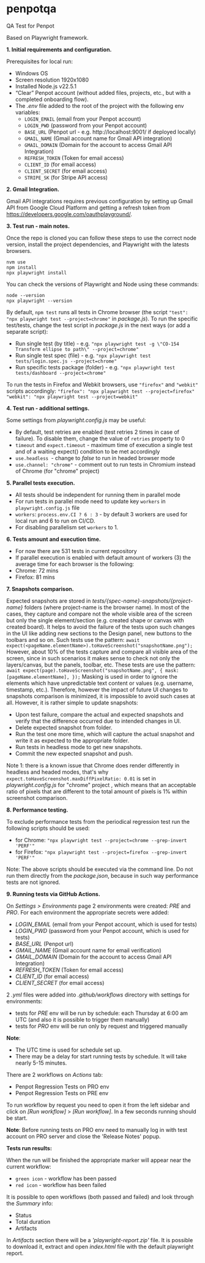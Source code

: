 # penpotqa

QA Test for Penpot

Based on Playwright framework.

**1. Initial requirements and configuration.**

Prerequisites for local run:

- Windows OS
- Screen resolution 1920x1080
- Installed Node.js v22.5.1
- “Clear” Penpot account (without added files, projects, etc., but with a completed onboarding flow).
- The _.env_ file added to the root of the project with the following env variables:
  - `LOGIN_EMAIL` (email from your Penpot account)
  - `LOGIN_PWD` (password from your Penpot account)
  - `BASE_URL` (Penpot url - e.g. http://localhost:9001/ if deployed locally)
  - `GMAIL_NAME` (Gmail account name for Gmail API integration)
  - `GMAIL_DOMAIN` (Domain for the account to access Gmail API Integration)
  - `REFRESH_TOKEN` (Token for email access)
  - `CLIENT_ID` (for email access)
  - `CLIENT_SECRET` (for email access)
  - `STRIPE_SK` (for Stripe API access)

**2. Gmail Integration.**

Gmail API integrations requires previous configuration by setting up Gmail API from Google Cloud Platform and getting a refresh token from https://developers.google.com/oauthplayground/.

**3. Test run - main notes.**

Once the repo is cloned you can follow these steps to use the correct node version, install the project dependencies, and Playwright with the latests browsers.

```
nvm use
npm install
npx playwright install
```

You can check the versions of Playwright and Node using these commands:

```
node --version
npx playwright --version
```

By default, `npm test` runs all tests in Chrome browser (the script `"test": "npx playwright test --project=chrome"` in _package.js_).
To run the specific test/tests, change the test script in _package.js_ in the next ways (or add a separate script):

- Run single test (by title) - e.g. `"npx playwright test -g \"CO-154 Transform ellipse to path\" --project=chrome"`
- Run single test spec (file) - e.g. `"npx playwright test tests/login.spec.js --project=chrome"`
- Run specific tests package (folder) - e.g. `"npx playwright test tests/dashboard --project=chrome"`

To run the tests in Firefox and Webkit browsers, use `"firefox"` and `"webkit"` scripts accordingly:
`"firefox": "npx playwright test --project=firefox"`
`"webkit": "npx playwright test --project=webkit"`

**4. Test run - additional settings.**

Some settings from _playwright.config.js_ may be useful:

- By default, test retries are enabled (test retries 2 times in case of failure). To disable them, change the value of `retries` property to 0
- `timeout` and `expect.timeout` - maximum time of execution a single test and of a waiting expect() condition to be met accordingly
- `use.headless `- change to _false_ to run in headed browser mode
- `use.channel: "chrome"` - comment out to run tests in Chromium instead of Chrome (for "chrome" project)

**5. Parallel tests execution.**

- All tests should be independent for running them in parallel mode
- For run tests in parallel mode need to update key `workers` in `playwright.config.js` file
- `workers`: `process.env.CI ? 6 : 3` - by default 3 workers are used for local run and 6 to run on CI/CD.
- For disabling parallelism set `workers` to 1.

**6. Tests amount and execution time.**

- For now there are 531 tests in current repository
- If parallel execution is enabled with default amount of workers (3) the average time for each browser is the following:
- Chrome: 72 mins
- Firefox: 81 mins

**7. Snapshots comparison.**

Expected snapshots are stored in _tests/{spec-name}-snapshots/{project-name}_ folders (where project-name is the browser name).
In most of the cases, they capture and compare not the whole visible area of the screen but only the single element/section (e.g. created shape or canvas with created board).
It helps to avoid the failure of the tests upon such changes in the UI like adding new sections to the Design panel, new buttons to the toolbars and so on.
Such tests use the pattern:
`await expect(<pageName.elementName>).toHaveScreenshot("snapshotName.png");`
However, about 10% of the tests capture and compare all visible area of the screen, since in such scenarios it makes sense to check not only the layers/canvas, but the panels, toolbar, etc.
These tests are use the pattern:
`await expect(page).toHaveScreenshot("snapshotName.png", { mask: [pageName.elementName], });`
Masking is used in order to ignore the elements which have unpredictable text content or values (e.g. username, timestamp, etc.).
Therefore, however the impact of future UI changes to snapshots comparison is minimized, it is impossible to avoid such cases at all.
However, it is rather simple to update snapshots:

- Upon test failure, compare the actual and expected snapshots and verify that the difference occurred due to intended changes in UI.
- Delete expected snapshot from folder.
- Run the test one more time, which will capture the actual snapshot and write it as expected to the appropriate folder.
- Run tests in headless mode to get new snapshots.
- Commit the new expected snapshot and push.

Note 1: there is a known issue that Chrome does render differently in headless and headed modes, that's why
`expect.toHaveScreenshot.maxDiffPixelRatio: 0.01` is set in _playwright.config.js_ for "chrome" project , which means that
an acceptable ratio of pixels that are different to the total amount of pixels is 1% within screenshot comparison.

**8. Performance testing.**

To exclude performance tests from the periodical regression test run the following scripts should be used:

- for Chrome: `"npx playwright test --project=chrome --grep-invert  'PERF'"`
- for Firefox: `"npx playwright test --project=firefox --grep-invert  'PERF'"`

Note: The above scripts should be executed via the command line. Do not run them directly from the _package.json_,
because in such way performance tests are not ignored.

**9. Running tests via GitHub Actions.**

On _Settings > Environments_ page 2 environments were created: _PRE_ and _PRO_.
For each environment the appropriate secrets were added:

- _LOGIN_EMAIL_ (email from your Penpot account, which is used for tests)
- _LOGIN_PWD_ (password from your Penpot account, which is used for tests)
- _BASE_URL_ (Penpot url)
- _GMAIL_NAME_ (Gmail account name for email verification)
- _GMAIL_DOMAIN_ (Domain for the account to access Gmail API Integration)
- _REFRESH_TOKEN_ (Token for email access)
- _CLIENT_ID_ (for email access)
- _CLIENT_SECRET_ (for email access)

2 _.yml_ files were added into _.github/workflows_ directory with settings for environments:

- tests for _PRE_ env will be run by schedule: each Thursday at 6:00 am UTC (and also it is possible to trigger them manually)
- tests for _PRO_ env will be run only by request and triggered manually

**Note**:

- The UTC time is used for schedule set up.
- There may be a delay for start running tests by schedule. It will take nearly 5-15 minutes.

There are 2 workflows on _Actions_ tab:

- Penpot Regression Tests on PRO env
- Penpot Regression Tests on PRE env

To run workflow by request you need to open it from the left sidebar and click on _[Run workflow]_ > _[Run workflow]_.
In a few seconds running should be start.

**Note**:
Before running tests on PRO env need to manually log in with test account on PRO server and close the 'Release Notes' popup.

**Tests run results:**

When the run will be finished the appropriate marker will appear near the current workflow:

- `green icon` - workflow has been passed
- `red icon` - workflow has been failed

It is possible to open workflows (both passed and failed) and look through the _Summary_ info:

- Status
- Total duration
- Artifacts

In _Artifacts_ section there will be a _'playwright-report.zip'_ file. It is possible to download it, extract and open _index.html_ file with the default playwright report.
